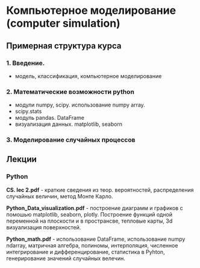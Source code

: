 # Компьютерное моделирование (computer simulation)

## Примерная структура курса

### 1. Введение. 
  * модель, классификация, компьютерное моделирование
  
### 2. Математические возможности python
  * модули numpy, scipy. использование numpy array. 
  * scipy.stats
  * модуль pandas. DataFrame
  * визуализация данных. matplotlib, seaborn

### 3. Моделирование случайных процессов


## Лекции

### Python

**CS. lec 2.pdf** - краткие сведения из теор. вероятностей, распределения случайных величин, метод Монте Карло.

**Python_Data_visualization.pdf** - построение диаграмм и графиков с помошью matplotlib, seaborn, plotly. Построение функций одной переменной на плоскости и в пространсве, тепловые карты, 3d визуализация поверхностей.

**Python_math.pdf** - использование DataFrame, использование numpy ndarray, матричная алгебра, полиномы, интерполяция, численное интегрирование и дифференцирование, статистика в Pyhton, генерирование значений случайных велечин.


